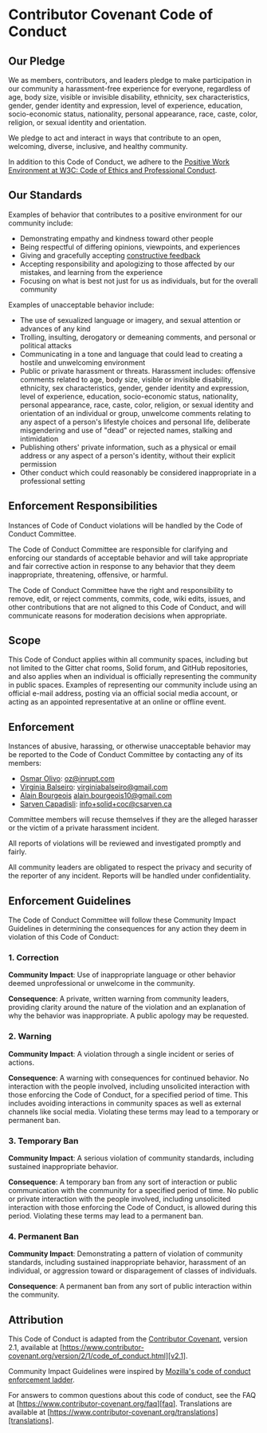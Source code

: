 # Contributor Covenant Code of Conduct

## Our Pledge

We as members, contributors, and leaders pledge to make participation in our
community a harassment-free experience for everyone, regardless of age, body
size, visible or invisible disability, ethnicity, sex characteristics, gender,
gender identity and expression, level of experience, education, socio-economic
status, nationality, personal appearance, race, caste, color, religion, or
sexual identity and orientation.

We pledge to act and interact in ways that contribute to an open, welcoming,
diverse, inclusive, and healthy community.

In addition to this Code of Conduct, we adhere to the [Positive Work Environment
at W3C: Code of Ethics and Professional
Conduct](https://www.w3.org/Consortium/cepc/).

## Our Standards

Examples of behavior that contributes to a positive environment for our
community include:

* Demonstrating empathy and kindness toward other people
* Being respectful of differing opinions, viewpoints, and experiences
* Giving and gracefully accepting [constructive
  feedback](https://www.virginiabalseiro.com/blog/feedback.html)
* Accepting responsibility and apologizing to those affected by our mistakes,
  and learning from the experience
* Focusing on what is best not just for us as individuals, but for the overall
  community

Examples of unacceptable behavior include:

* The use of sexualized language or imagery, and sexual attention or advances of
  any kind
* Trolling, insulting, derogatory or demeaning comments, and personal or
  political attacks
* Communicating in a tone and language that could lead to creating a hostile and
  unwelcoming environment
* Public or private harassment or threats. Harassment includes: offensive
  comments related to age, body size, visible or invisible disability,
  ethnicity, sex characteristics, gender, gender identity and expression, level
  of experience, education, socio-economic status, nationality, personal
  appearance, race, caste, color, religion, or sexual identity and orientation
  of an individual or group, unwelcome comments relating to any aspect of a
  person's lifestyle choices and personal life, deliberate misgendering and use
  of "dead" or rejected names, stalking and intimidation
* Publishing others' private information, such as a physical or email address or
  any aspect of a person's identity, without their explicit permission
* Other conduct which could reasonably be considered inappropriate in a
  professional setting

## Enforcement Responsibilities

Instances of Code of Conduct violations will be handled by the Code of Conduct
Committee.

The Code of Conduct Committee are responsible for clarifying and enforcing our
standards of acceptable behavior and will take appropriate and fair corrective
action in response to any behavior that they deem inappropriate, threatening,
offensive, or harmful.

The Code of Conduct Committee have the right and responsibility to remove, edit,
or reject comments, commits, code, wiki edits, issues, and other contributions
that are not aligned to this Code of Conduct, and will communicate reasons for
moderation decisions when appropriate.

## Scope

This Code of Conduct applies within all community spaces, including but not
limited to the Gitter chat rooms, Solid forum, and GitHub repositories, and also
applies when an individual is officially representing the community in public
spaces. Examples of representing our community include using an official e-mail
address, posting via an official social media account, or acting as an appointed
representative at an online or offline event.

## Enforcement

Instances of abusive, harassing, or otherwise unacceptable behavior may be
reported to the Code of Conduct Committee by contacting any of its members:

* [Osmar Olivo](https://gitter.im/oolivo): oz@inrupt.com
* [Virginia Balseiro](https://gitter.im/VirginiaBalseiro):
    virginiabalseiro@gmail.com
* [Alain Bourgeois](https://gitter.im/bourgeoa) alain.bourgeois10@gmail.com
* [Sarven Capadisli](https://gitter.im/csarven): info+solid+coc@csarven.ca
  
Committee members will recuse themselves if they are the alleged harasser or the
victim of a private harassment incident.

All reports of violations will be reviewed and investigated promptly and fairly.

All community leaders are obligated to respect the privacy and security of the
reporter of any incident. Reports will be handled under confidentiality.

## Enforcement Guidelines

The Code of Conduct Committee will follow these Community Impact Guidelines in
determining the consequences for any action they deem in violation of this Code
of Conduct:

### 1. Correction

**Community Impact**: Use of inappropriate language or other behavior deemed
unprofessional or unwelcome in the community.

**Consequence**: A private, written warning from community leaders, providing
clarity around the nature of the violation and an explanation of why the
behavior was inappropriate. A public apology may be requested.

### 2. Warning

**Community Impact**: A violation through a single incident or series of
actions.

**Consequence**: A warning with consequences for continued behavior. No
interaction with the people involved, including unsolicited interaction with
those enforcing the Code of Conduct, for a specified period of time. This
includes avoiding interactions in community spaces as well as external channels
like social media. Violating these terms may lead to a temporary or permanent
ban.

### 3. Temporary Ban

**Community Impact**: A serious violation of community standards, including
sustained inappropriate behavior.

**Consequence**: A temporary ban from any sort of interaction or public
communication with the community for a specified period of time. No public or
private interaction with the people involved, including unsolicited interaction
with those enforcing the Code of Conduct, is allowed during this period.
Violating these terms may lead to a permanent ban.

### 4. Permanent Ban

**Community Impact**: Demonstrating a pattern of violation of community
standards, including sustained inappropriate behavior, harassment of an
individual, or aggression toward or disparagement of classes of individuals.

**Consequence**: A permanent ban from any sort of public interaction within the
community.

## Attribution

This Code of Conduct is adapted from the [Contributor Covenant][homepage],
version 2.1, available at
[https://www.contributor-covenant.org/version/2/1/code_of_conduct.html][v2.1].

Community Impact Guidelines were inspired by [Mozilla's code of conduct
enforcement ladder][mozilla coc].

For answers to common questions about this code of conduct, see the FAQ at
[https://www.contributor-covenant.org/faq][faq]. Translations are available at
[https://www.contributor-covenant.org/translations][translations].

[homepage]: https://www.contributor-covenant.org
[v2.1]: https://www.contributor-covenant.org/version/2/1/code_of_conduct.html
[mozilla coc]: https://github.com/mozilla/diversity
[faq]: https://www.contributor-covenant.org/faq
[translations]: https://www.contributor-covenant.org/translations
